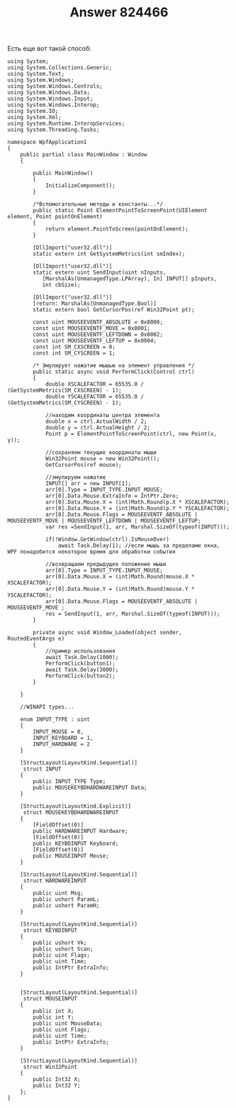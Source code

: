 ﻿---
title: "Answer 824466"
se.owner.user_id: 240512
se.owner.display_name: "MSDN.WhiteKnight"
se.owner.link: "https://ru.stackoverflow.com/users/240512/msdn-whiteknight"
se.answer_id: 824466
se.question_id: 821933
se.post_type: answer
se.score: 0
se.is_accepted: False
---
<p>Есть еще вот такой способ:</p>

<pre><code>using System;
using System.Collections.Generic;
using System.Text;
using System.Windows;
using System.Windows.Controls;
using System.Windows.Data;
using System.Windows.Input;
using System.Windows.Interop;
using System.IO;
using System.Xml;
using System.Runtime.InteropServices;
using System.Threading.Tasks;

namespace WpfApplication1
{
    public partial class MainWindow : Window
    {

        public MainWindow()
        {
            InitializeComponent();             
        }

        /*Вспомогательные методы и константы...*/
        public static Point ElementPointToScreenPoint(UIElement element, Point pointOnElement)
        {
            return element.PointToScreen(pointOnElement);
        }

        [DllImport("user32.dll")]
        static extern int GetSystemMetrics(int smIndex);

        [DllImport("user32.dll")]
        static extern uint SendInput(uint nInputs,
           [MarshalAs(UnmanagedType.LPArray), In] INPUT[] pInputs,
           int cbSize);

        [DllImport("user32.dll")]
        [return: MarshalAs(UnmanagedType.Bool)]
        static extern bool GetCursorPos(ref Win32Point pt);

        const uint MOUSEEVENTF_ABSOLUTE = 0x8000;
        const uint MOUSEEVENTF_MOVE = 0x0001;
        const uint MOUSEEVENTF_LEFTDOWN = 0x0002;
        const uint MOUSEEVENTF_LEFTUP = 0x0004;
        const int SM_CXSCREEN = 0;
        const int SM_CYSCREEN = 1;        

        /* Эмулирует нажатие мышью на элемент управления */
        public static async void PerformClick(Control ctrl)
        { 
            double XSCALEFACTOR = 65535.0 / (GetSystemMetrics(SM_CXSCREEN) - 1);
            double YSCALEFACTOR = 65535.0 / (GetSystemMetrics(SM_CYSCREEN) - 1);

            //находим координаты центра элемента
            double x = ctrl.ActualWidth / 2;
            double y = ctrl.ActualHeight / 2;
            Point p = ElementPointToScreenPoint(ctrl, new Point(x, y));            

            //сохраняем текущие координаты мыши
            Win32Point mouse = new Win32Point();
            GetCursorPos(ref mouse);            

            //эмулируем нажатие
            INPUT[] arr = new INPUT[1];            
            arr[0].Type = INPUT_TYPE.INPUT_MOUSE;
            arr[0].Data.Mouse.ExtraInfo = IntPtr.Zero;
            arr[0].Data.Mouse.X = (int)Math.Round(p.X * XSCALEFACTOR);
            arr[0].Data.Mouse.Y = (int)Math.Round(p.Y * YSCALEFACTOR);
            arr[0].Data.Mouse.Flags = MOUSEEVENTF_ABSOLUTE | MOUSEEVENTF_MOVE | MOUSEEVENTF_LEFTDOWN | MOUSEEVENTF_LEFTUP;
            var res =SendInput(1, arr, Marshal.SizeOf(typeof(INPUT)));            

            if(!Window.GetWindow(ctrl).IsMouseOver)
                await Task.Delay(1); //если мышь за пределами окна, WPF понадобится некоторое время для обработки события

            //возвращаем предыдущее положение мыши
            arr[0].Type = INPUT_TYPE.INPUT_MOUSE;
            arr[0].Data.Mouse.X = (int)Math.Round(mouse.X * XSCALEFACTOR);
            arr[0].Data.Mouse.Y = (int)Math.Round(mouse.Y * YSCALEFACTOR);
            arr[0].Data.Mouse.Flags = MOUSEEVENTF_ABSOLUTE | MOUSEEVENTF_MOVE ;
            res = SendInput(1, arr, Marshal.SizeOf(typeof(INPUT)));
        }

        private async void Window_Loaded(object sender, RoutedEventArgs e)
        {
            //пример использования
            await Task.Delay(1000);
            PerformClick(button1); 
            await Task.Delay(3000);
            PerformClick(button2);
        }  

    }

    //WINAPI types...

    enum INPUT_TYPE : uint
    {
        INPUT_MOUSE = 0,
        INPUT_KEYBOARD = 1,
        INPUT_HARDWARE = 2
    }

    [StructLayout(LayoutKind.Sequential)]
     struct INPUT
    {
        public INPUT_TYPE Type;
        public MOUSEKEYBDHARDWAREINPUT Data;
    }

    [StructLayout(LayoutKind.Explicit)]
     struct MOUSEKEYBDHARDWAREINPUT
    {
        [FieldOffset(0)]
        public HARDWAREINPUT Hardware;
        [FieldOffset(0)]
        public KEYBDINPUT Keyboard;
        [FieldOffset(0)]
        public MOUSEINPUT Mouse;
    }

    [StructLayout(LayoutKind.Sequential)]
     struct HARDWAREINPUT
    {
        public uint Msg;
        public ushort ParamL;
        public ushort ParamH;
    }

    [StructLayout(LayoutKind.Sequential)]
     struct KEYBDINPUT
    {
        public ushort Vk;
        public ushort Scan;
        public uint Flags;
        public uint Time;
        public IntPtr ExtraInfo;
    }


    [StructLayout(LayoutKind.Sequential)]
     struct MOUSEINPUT
    {
        public int X;
        public int Y;
        public uint MouseData;
        public uint Flags;
        public uint Time;
        public IntPtr ExtraInfo;
    }

    [StructLayout(LayoutKind.Sequential)]
     struct Win32Point
    {
        public Int32 X;
        public Int32 Y;
    };
}
</code></pre>
